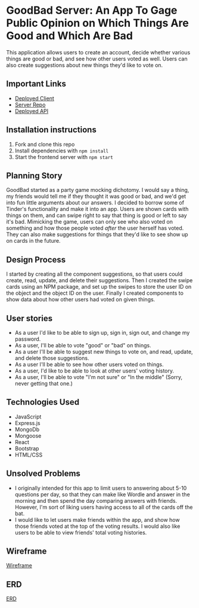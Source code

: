 # GoodBad Server: An App To Gage Public Opinion on Which Things Are Good and Which Are Bad

This application allows users to create an account, decide whether various things are good or bad, and see how other users voted as well. Users can also create suggestions about new things they'd like to vote on.

## Important Links

- [Deployed Client](https://joeygarber.github.io/GoodBad-Client/userthings)
- [Server Repo](https://github.com/JoeyGarber/GoodBad-Server)
- [Deployed API](https://vast-reaches-13226.herokuapp.com)

## Installation instructions

1. Fork and clone this repo
2. Install dependencies with `npm install`
3. Start the frontend server with `npm start`

## Planning Story

GoodBad started as a party game mocking dichotomy. I would say a thing, my friends would tell me if they thought it was good or bad, and we'd get into fun little arguments about our answers. I decided to borrow some of Tinder's functionality and make it into an app. Users are shown cards with things on them, and can swipe right to say that thing is good or left to say it's bad. Mimicking the game, users can only see who also voted on something and how those people voted *after* the user herself has voted. They can also make suggestions for things that they'd like to see show up on cards in the future.

## Design Process

I started by creating all the component suggestions, so that users could create, read, update, and delete their suggestions. Then I created the swipe cards using an NPM package, and set up the swipes to store the user ID on the object and the object ID on the user. Finally I created components to show data about how other users had voted on given things.

## User stories

 - As a user I'd like to be able to sign up, sign in, sign out, and change my password.
 - As a user, I'll be able to vote "good" or "bad" on things.
 - As a user I'll be able to suggest new things to vote on, and read, update, and delete those suggestions.
 - As a user I'll be able to see how other users voted on things.
 - As a user, I'd like to be able to look at other users' voting history.
 - As a user, I'll be able to vote "I'm not sure" or "In the middle" (Sorry, never getting that one.)

## Technologies Used

- JavaScript
- Express.js
- MongoDb
- Mongoose
- React
- Bootstrap
- HTML/CSS

## Unsolved Problems

- I originally intended for this app to limit users to answering about 5-10 questions per day, so that they can make like Wordle and answer in the morning and then spend the day comparing answers with friends. However, I'm sort of liking users having access to all of the cards off the bat.
- I would like to let users make friends within the app, and show how those friends voted at the top of the voting results. I would also like users to be able to view friends' total voting histories.

## Wireframe

[Wireframe](./Wireframe.jpeg) 
 
## ERD

[ERD](./ERD.jpeg)
